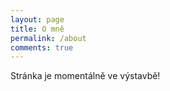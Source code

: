 ```yaml
---
layout: page
title: O mně
permalink: /about
comments: true
---
```


<div class="row justify-content-between">
<div class="col-md-8 pr-5">

Stránka je momentálně ve výstavbě!

<div class="sticky-top sticky-top-80">


</div>
</div>
</div>
